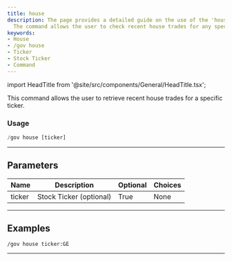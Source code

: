 ```yaml
---
title: house
description: The page provides a detailed guide on the use of the 'house' command.
  The command allows the user to check recent house trades for any specific ticker.
keywords:
- House
- /gov house
- Ticker
- Stock Ticker
- Command
---
```


import HeadTitle from '@site/src/components/General/HeadTitle.tsx';

<HeadTitle title="government: house - Discord Reference | OpenBB Bot Docs" />

This command allows the user to retrieve recent house trades for a specific ticker.

### Usage

```python wordwrap
/gov house [ticker]
```

---

## Parameters

| Name | Description | Optional | Choices |
| ---- | ----------- | -------- | ------- |
| ticker | Stock Ticker (optional) | True | None |


---

## Examples

```
/gov house ticker:GE
```

---
